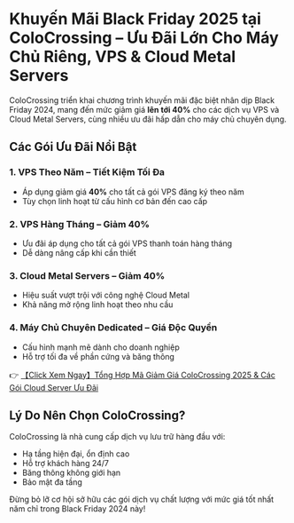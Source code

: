 # Khuyến Mãi Black Friday 2025 tại ColoCrossing – Ưu Đãi Lớn Cho Máy Chủ Riêng, VPS & Cloud Metal Servers

ColoCrossing triển khai chương trình khuyến mãi đặc biệt nhân dịp Black Friday 2024, mang đến mức giảm giá **lên tới 40%** cho các dịch vụ VPS và Cloud Metal Servers, cùng nhiều ưu đãi hấp dẫn cho máy chủ chuyên dụng.

## Các Gói Ưu Đãi Nổi Bật

### 1. VPS Theo Năm – Tiết Kiệm Tối Đa
- Áp dụng giảm giá **40%** cho tất cả gói VPS đăng ký theo năm
- Tùy chọn linh hoạt từ cấu hình cơ bản đến cao cấp

### 2. VPS Hàng Tháng – Giảm 40%
- Ưu đãi áp dụng cho tất cả gói VPS thanh toán hàng tháng
- Dễ dàng nâng cấp khi cần thiết

### 3. Cloud Metal Servers – Giảm 40%
- Hiệu suất vượt trội với công nghệ Cloud Metal
- Khả năng mở rộng linh hoạt theo nhu cầu

### 4. Máy Chủ Chuyên Dedicated – Giá Độc Quyền
- Cấu hình mạnh mẽ dành cho doanh nghiệp
- Hỗ trợ tối đa về phần cứng và băng thông

👉 [【Click Xem Ngay】Tổng Hợp Mã Giảm Giá ColoCrossing 2025 & Các Gói Cloud Server Ưu Đãi](https://bit.ly/ColoCrossing)

## Lý Do Nên Chọn ColoCrossing?

ColoCrossing là nhà cung cấp dịch vụ lưu trữ hàng đầu với:
- Hạ tầng hiện đại, ổn định cao
- Hỗ trợ khách hàng 24/7
- Băng thông không giới hạn
- Bảo mật đa tầng

Đừng bỏ lỡ cơ hội sở hữu các gói dịch vụ chất lượng với mức giá tốt nhất năm chỉ trong Black Friday 2024 này!